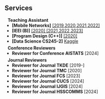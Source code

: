 ## Services

<h4 style="margin:0 10px 0;">Teaching Assistant</h4>

<ul style="margin:0 0 5px;">
<li><b>[Mobile Networks]</b> <a href="https://big-cheng.com/EE447-Supplementary-Materials/">[2019,2020,2021,2022]</a></li>
<li><b>[IEEI (B)]</b> <a href="http://www.cs.sjtu.edu.cn/~wang-xb/ieei/index.html">[2020] </a><a href="https://ieei.acemap.info/">[2021,2022,2023]</a></li>
<li><b>[Program Design (C++)]</b> <a href="https://big-cheng.com/ProgramDesign/">[2020]</a></li>
<li><b>[Data Science CS245-2]</b> <a href="https://www.kaggle.com/competitions/cs245-2-project-2-key-author-finding">Kaggle</a></li>
</ul>

<h4 style="margin:0 10px 0;">Conference Reviewers</h4>

<ul style="margin:0 0 5px;">
  <li><b>Reviewer for Conference AISTATS</b> [2024]</li>
</ul>

<h4 style="margin:0 10px 0;">Journal Reviewers</h4>

<ul style="margin:0 0 20px;">
  <!-- <li><a href="https://www.computer.org/csdl/journal/tp"><autocolor>IEEE Transactions on Pattern Analysis and Machine Intelligence (TPAMI)</autocolor></a></li> -->
  <li><b>Reviewer for Journal TKDE</b> [2019-]</li>
  <li><b>Reviewer for Journal TMC</b> [2020]</li>
  <li><b>Reviewer for Journal FCS</b> [2023]</li>
  <li><b>Reviewer for Journal CUCS</b> [2024]</li>
  <li><b>Reviewer for Journal IJGIS</b> [2024]</li>
  <li><b>Reviewer for Journal HSSCOMMS</b> [2024]</li>
</ul>